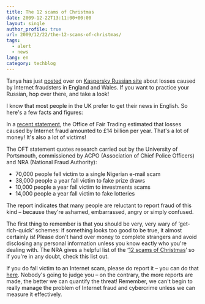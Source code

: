 ```yaml
---
title: The 12 scams of Christmas
date: 2009-12-22T13:11:00+00:00
layout: single
author_profile: true
url: 2009/12/22/the-12-scams-of-christmas/
tags:
  - alert
  - news
lang: en
category: techblog
---
```

Tanya has just [posted](http://www.securelist.com/ru/weblog/32362/Molchanie_zoloto) over on [Kaspersky Russian site](http://www.securelist.ru/) about losses caused by Internet fraudsters in England and Wales. If you want to practice your Russian, hop over there, and take a look!

I know that most people in the UK prefer to get their news in English. So here's a few facts and figures:

In a [recent statement](http://www.capitalfm.com/news-travel/national/silence-of-spam-fraud-victims-costs-billions/), the Office of Fair Trading estimated that losses caused by Internet fraud amounted to £14 billion per year. That's a lot of money! It's also a lot of victims!

The OFT statement quotes research carried out by the University of Portsmouth, commissioned by ACPO (Association of Chief Police Officers) and NRA (National Fraud Authority):

  * 70,000 people fell victim to a single Nigerian e-mail scam 
  * 38,000 people a year fall victim to fake prize draws 
  * 10,000 people a year fall victim to investments scams
  * 14,000 people a year fall victim to fake lotteries

The report indicates that many people are reluctant to report fraud of this kind &#8211; because they're ashamed, embarrassed, angry or simply confused.

The first thing to remember is that you should be very, very wary of &#8216;get-rich-quick' schemes: if something looks too good to be true, it almost certainly is! Please don't hand over money to complete strangers and avoid disclosing any personal information unless you know eactly who you're dealing with. The NRA gives a helpful list of the &#8216;[12 scams of Christmas](http://sites.google.com/site/boelectronic/computer/news/bewarethe12scamsofchristmas)&#8216; so if you're in any doubt, check this list out.

If you do fall victim to an Internet scam, please do report it &#8211; you can do that [here](http://www.attorneygeneral.gov.uk/nfsa/nfrc/Pages/default.aspx). Nobody's going to judge you &#8211; on the contrary, the more reports are made, the better we can quantify the threat! Remember, we can't begin to really manage the problem of Internet fraud and cybercrime unless we can measure it effectively.